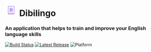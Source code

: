 # <img src="https://github.com/AginSquash/Dibilingo/blob/master/Images/logo.png?raw=true" alt="Logo" width="40" height="40">  Dibilingo

### An application that helps to train and improve your English language skills

[![Build Status](https://travis-ci.org/AginSquash/Dibilingo.svg?branch=master)](https://travis-ci.org/AginSquash/Dibilingo)
[![Latest Release](https://img.shields.io/github/v/release/AginSquash/Dibilingo)](https://github.com/AginSquash/Dibilingo/releases)
![Platform](https://img.shields.io/badge/iOS-14.0%2B-orange)